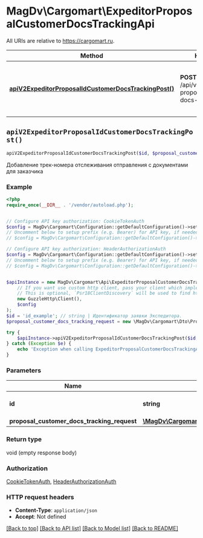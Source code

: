 # MagDv\Cargomart\ExpeditorProposalCustomerDocsTrackingApi

All URIs are relative to https://cargomart.ru.

Method | HTTP request | Description
------------- | ------------- | -------------
[**apiV2ExpeditorProposalIdCustomerDocsTrackingPost()**](ExpeditorProposalCustomerDocsTrackingApi.md#apiV2ExpeditorProposalIdCustomerDocsTrackingPost) | **POST** /api/v2/expeditor-proposal/{id}/customer-docs-tracking | Добавление трек-номера отслеживания отправления с документами для заказчика


## `apiV2ExpeditorProposalIdCustomerDocsTrackingPost()`

```php
apiV2ExpeditorProposalIdCustomerDocsTrackingPost($id, $proposal_customer_docs_tracking_request)
```

Добавление трек-номера отслеживания отправления с документами для заказчика

### Example

```php
<?php
require_once(__DIR__ . '/vendor/autoload.php');


// Configure API key authorization: CookieTokenAuth
$config = MagDv\Cargomart\Configuration::getDefaultConfiguration()->setApiKey('token', 'YOUR_API_KEY');
// Uncomment below to setup prefix (e.g. Bearer) for API key, if needed
// $config = MagDv\Cargomart\Configuration::getDefaultConfiguration()->setApiKeyPrefix('token', 'Bearer');

// Configure API key authorization: HeaderAuthorizationAuth
$config = MagDv\Cargomart\Configuration::getDefaultConfiguration()->setApiKey('Authorization', 'YOUR_API_KEY');
// Uncomment below to setup prefix (e.g. Bearer) for API key, if needed
// $config = MagDv\Cargomart\Configuration::getDefaultConfiguration()->setApiKeyPrefix('Authorization', 'Bearer');


$apiInstance = new MagDv\Cargomart\Api\ExpeditorProposalCustomerDocsTrackingApi(
    // If you want use custom http client, pass your client which implements `Psr\Http\Client\ClientInterface`.
    // This is optional, `Psr18ClientDiscovery` will be used to find http client. For instance `GuzzleHttp\Client` implements that interface
    new GuzzleHttp\Client(),
    $config
);
$id = 'id_example'; // string | Идентификатор заявки Экспедитора.
$proposal_customer_docs_tracking_request = new \MagDv\Cargomart\Dto\ProposalCustomerDocsTrackingRequest(); // \MagDv\Cargomart\Dto\ProposalCustomerDocsTrackingRequest

try {
    $apiInstance->apiV2ExpeditorProposalIdCustomerDocsTrackingPost($id, $proposal_customer_docs_tracking_request);
} catch (Exception $e) {
    echo 'Exception when calling ExpeditorProposalCustomerDocsTrackingApi->apiV2ExpeditorProposalIdCustomerDocsTrackingPost: ', $e->getMessage(), PHP_EOL;
}
```

### Parameters

Name | Type | Description  | Notes
------------- | ------------- | ------------- | -------------
 **id** | **string**| Идентификатор заявки Экспедитора. |
 **proposal_customer_docs_tracking_request** | [**\MagDv\Cargomart\Dto\ProposalCustomerDocsTrackingRequest**](../Model/ProposalCustomerDocsTrackingRequest.md)|  |

### Return type

void (empty response body)

### Authorization

[CookieTokenAuth](../../README.md#CookieTokenAuth), [HeaderAuthorizationAuth](../../README.md#HeaderAuthorizationAuth)

### HTTP request headers

- **Content-Type**: `application/json`
- **Accept**: Not defined

[[Back to top]](#) [[Back to API list]](../../README.md#endpoints)
[[Back to Model list]](../../README.md#models)
[[Back to README]](../../README.md)
